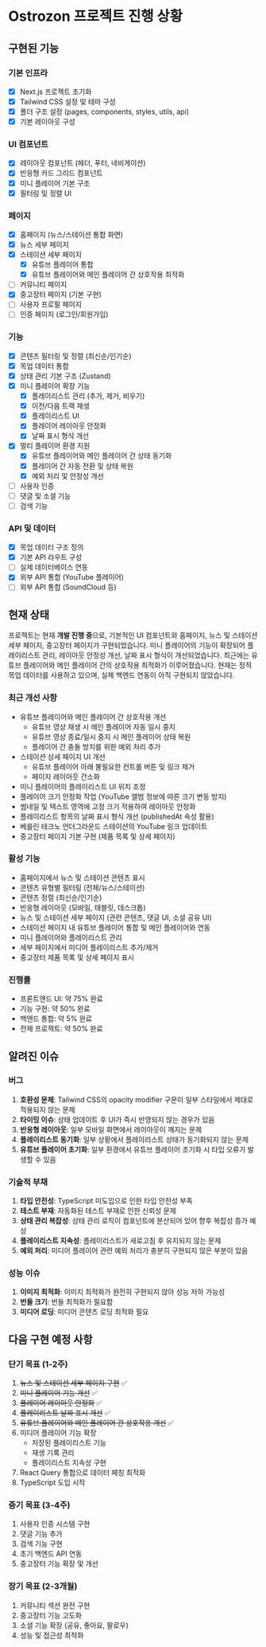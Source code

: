 # Ostrozon 프로젝트 진행 상황

## 구현된 기능

### 기본 인프라
- [x] Next.js 프로젝트 초기화
- [x] Tailwind CSS 설정 및 테마 구성
- [x] 폴더 구조 설정 (pages, components, styles, utils, api)
- [x] 기본 레이아웃 구성

### UI 컴포넌트
- [x] 레이아웃 컴포넌트 (헤더, 푸터, 네비게이션)
- [x] 반응형 카드 그리드 컴포넌트
- [x] 미니 플레이어 기본 구조
- [x] 필터링 및 정렬 UI

### 페이지
- [x] 홈페이지 (뉴스/스테이션 통합 화면)
- [x] 뉴스 세부 페이지
- [x] 스테이션 세부 페이지
  - [x] 유튜브 플레이어 통합
  - [x] 유튜브 플레이어와 메인 플레이어 간 상호작용 최적화
- [ ] 커뮤니티 페이지
- [x] 중고장터 페이지 (기본 구현)
- [ ] 사용자 프로필 페이지
- [ ] 인증 페이지 (로그인/회원가입)

### 기능
- [x] 콘텐츠 필터링 및 정렬 (최신순/인기순)
- [x] 목업 데이터 통합
- [x] 상태 관리 기본 구조 (Zustand)
- [x] 미니 플레이어 확장 기능
  - [x] 플레이리스트 관리 (추가, 제거, 비우기)
  - [x] 이전/다음 트랙 재생
  - [x] 플레이리스트 UI
  - [x] 플레이어 레이아웃 안정화
  - [x] 날짜 표시 형식 개선
- [x] 멀티 플레이어 환경 지원
  - [x] 유튜브 플레이어와 메인 플레이어 간 상태 동기화
  - [x] 플레이어 간 자동 전환 및 상태 복원
  - [x] 예외 처리 및 안정성 개선
- [ ] 사용자 인증
- [ ] 댓글 및 소셜 기능
- [ ] 검색 기능

### API 및 데이터
- [x] 목업 데이터 구조 정의
- [x] 기본 API 라우트 구성
- [ ] 실제 데이터베이스 연동
- [x] 외부 API 통합 (YouTube 플레이어)
- [ ] 외부 API 통합 (SoundCloud 등)

## 현재 상태

프로젝트는 현재 **개발 진행 중**으로, 기본적인 UI 컴포넌트와 홈페이지, 뉴스 및 스테이션 세부 페이지, 중고장터 페이지가 구현되었습니다. 미니 플레이어의 기능이 확장되어 플레이리스트 관리, 레이아웃 안정성 개선, 날짜 표시 형식이 개선되었습니다. 최근에는 유튜브 플레이어와 메인 플레이어 간의 상호작용 최적화가 이루어졌습니다. 현재는 정적 목업 데이터를 사용하고 있으며, 실제 백엔드 연동이 아직 구현되지 않았습니다.

### 최근 개선 사항
- 유튜브 플레이어와 메인 플레이어 간 상호작용 개선
  - 유튜브 영상 재생 시 메인 플레이어 자동 일시 중지
  - 유튜브 영상 종료/일시 중지 시 메인 플레이어 상태 복원
  - 플레이어 간 충돌 방지를 위한 예외 처리 추가
- 스테이션 상세 페이지 UI 개선
  - 유튜브 플레이어 아래 불필요한 컨트롤 버튼 및 링크 제거
  - 페이지 레이아웃 간소화
- 미니 플레이어의 플레이리스트 UI 위치 조정
- 플레이어 크기 안정화 작업 (YouTube 앨범 정보에 따른 크기 변동 방지)
- 썸네일 및 텍스트 영역에 고정 크기 적용하여 레이아웃 안정화
- 플레이리스트 항목의 날짜 표시 형식 개선 (publishedAt 속성 활용)
- 베를린 테크노 언더그라운드 스테이션의 YouTube 링크 업데이트
- 중고장터 페이지 기본 구현 (제품 목록 및 상세 페이지)

### 활성 기능
- 홈페이지에서 뉴스 및 스테이션 콘텐츠 표시
- 콘텐츠 유형별 필터링 (전체/뉴스/스테이션)
- 콘텐츠 정렬 (최신순/인기순)
- 반응형 레이아웃 (모바일, 태블릿, 데스크톱)
- 뉴스 및 스테이션 세부 페이지 (관련 콘텐츠, 댓글 UI, 소셜 공유 UI)
- 스테이션 페이지 내 유튜브 플레이어 통합 및 메인 플레이어와 연동
- 미니 플레이어와 플레이리스트 관리
- 세부 페이지에서 미디어 플레이리스트 추가/제거
- 중고장터 제품 목록 및 상세 페이지 표시

### 진행률
- 프론트엔드 UI: 약 75% 완료
- 기능 구현: 약 50% 완료
- 백엔드 통합: 약 5% 완료
- 전체 프로젝트: 약 50% 완료

## 알려진 이슈

### 버그
1. **호환성 문제**: Tailwind CSS의 opacity modifier 구문이 일부 스타일에서 제대로 적용되지 않는 문제
2. **타이밍 이슈**: 상태 업데이트 후 UI가 즉시 반영되지 않는 경우가 있음
3. **반응형 레이아웃**: 일부 모바일 화면에서 레이아웃이 깨지는 문제
4. **플레이리스트 동기화**: 일부 상황에서 플레이리스트 상태가 동기화되지 않는 문제
5. **유튜브 플레이어 초기화**: 일부 환경에서 유튜브 플레이어 초기화 시 타입 오류가 발생할 수 있음

### 기술적 부채
1. **타입 안전성**: TypeScript 미도입으로 인한 타입 안전성 부족
2. **테스트 부재**: 자동화된 테스트 부재로 인한 신뢰성 문제
3. **상태 관리 복잡성**: 상태 관리 로직이 컴포넌트에 분산되어 있어 향후 복잡성 증가 예상
4. **플레이리스트 지속성**: 플레이리스트가 새로고침 후 유지되지 않는 문제
5. **예외 처리**: 미디어 플레이어 관련 예외 처리가 충분히 구현되지 않은 부분이 있음

### 성능 이슈
1. **이미지 최적화**: 이미지 최적화가 완전히 구현되지 않아 성능 저하 가능성
2. **번들 크기**: 번들 최적화가 필요함
3. **미디어 로딩**: 미디어 콘텐츠 로딩 최적화 필요

## 다음 구현 예정 사항

### 단기 목표 (1-2주)
1. ~~뉴스 및 스테이션 세부 페이지 구현~~ ✅
2. ~~미니 플레이어 기능 개선~~ ✅
3. ~~플레이어 레이아웃 안정화~~ ✅
4. ~~플레이리스트 날짜 표시 개선~~ ✅
5. ~~유튜브 플레이어와 메인 플레이어 간 상호작용 개선~~ ✅
6. 미디어 플레이어 기능 확장
   - 저장된 플레이리스트 기능
   - 재생 기록 관리
   - 플레이리스트 지속성 구현
7. React Query 통합으로 데이터 페칭 최적화
8. TypeScript 도입 시작

### 중기 목표 (3-4주)
1. 사용자 인증 시스템 구현
2. 댓글 기능 추가
3. 검색 기능 구현
4. 초기 백엔드 API 연동
5. 중고장터 기능 확장 및 개선

### 장기 목표 (2-3개월)
1. 커뮤니티 섹션 완전 구현
2. 중고장터 기능 고도화
3. 소셜 기능 확장 (공유, 좋아요, 팔로우)
4. 성능 및 접근성 최적화 